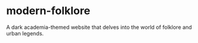 # modern-folklore
A dark academia-themed website that delves into the world of folklore and urban legends.
